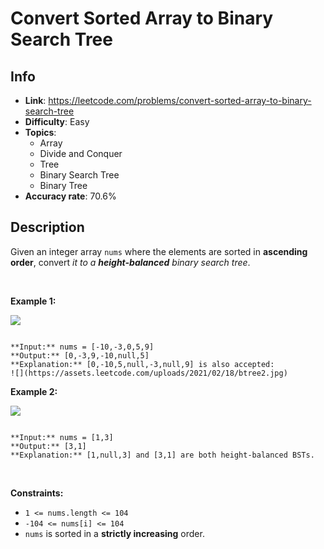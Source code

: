 # Convert Sorted Array to Binary Search Tree

## Info  
- **Link**: https://leetcode.com/problems/convert-sorted-array-to-binary-search-tree
- **Difficulty**: Easy  
- **Topics**:   
    - Array
    - Divide and Conquer
    - Tree
    - Binary Search Tree
    - Binary Tree
- **Accuracy rate**: 70.6%  

## Description  
    
Given an integer array `nums` where the elements are sorted in **ascending order**, convert *it to a* ***height-balanced*** *binary search tree*.


 


**Example 1:**


![](https://assets.leetcode.com/uploads/2021/02/18/btree1.jpg)

```

**Input:** nums = [-10,-3,0,5,9]
**Output:** [0,-3,9,-10,null,5]
**Explanation:** [0,-10,5,null,-3,null,9] is also accepted:
![](https://assets.leetcode.com/uploads/2021/02/18/btree2.jpg)

```

**Example 2:**


![](https://assets.leetcode.com/uploads/2021/02/18/btree.jpg)

```

**Input:** nums = [1,3]
**Output:** [3,1]
**Explanation:** [1,null,3] and [3,1] are both height-balanced BSTs.

```

 


**Constraints:**


* `1 <= nums.length <= 104`
* `-104 <= nums[i] <= 104`
* `nums` is sorted in a **strictly increasing** order.


  
    